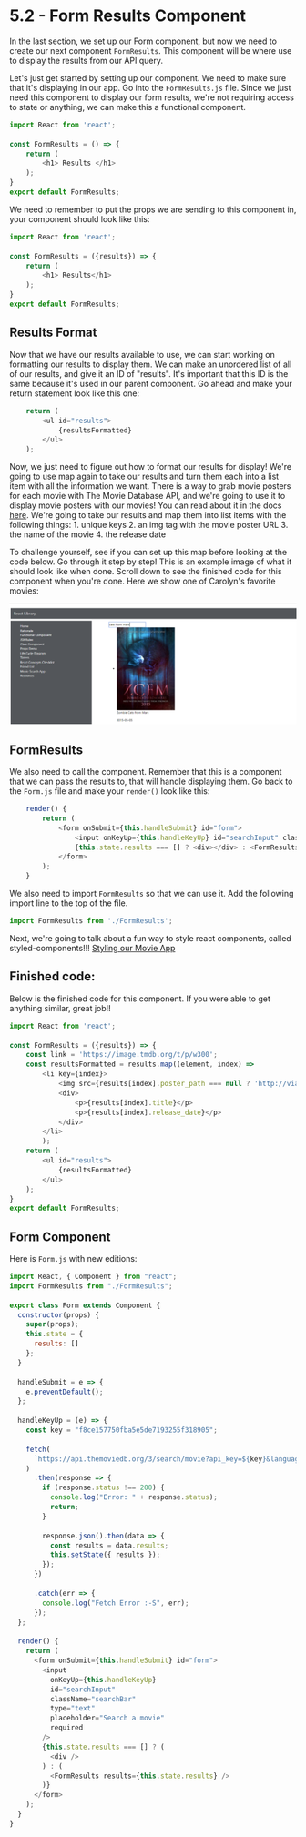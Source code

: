 # 5.2 - Form Results Component

In the last section, we set up our Form component, but now we need to create our next component `FormResults`. This component will be where use to display the results from our API query.

Let's just get started by setting up our component. We need to make sure that it's displaying in our app. Go into the `FormResults.js` file. Since we just need this component to display our form results, we're not requiring access to state or anything, we can make this a functional component.

```javascript
import React from 'react';

const FormResults = () => {
    return (
        <h1> Results </h1>
    );
}
export default FormResults;
```

We need to remember to put the props we are sending to this component in, your component should look like this:

```javascript
import React from 'react';

const FormResults = ({results}) => {
    return (
        <h1> Results</h1>
    );
}
export default FormResults;
```

## Results Format

Now that we have our results available to use, we can start working on formatting our results to display them. We can make an unordered list of all of our results, and give it an ID of "results". It's important that this ID is the same because it's used in our parent component. Go ahead and make your return statement look like this one:

```javascript
    return (
        <ul id="results">
            {resultsFormatted}
        </ul>
    );
```

Now, we just need to figure out how to format our results for display! We're going to use map again to take our results and turn them each into a list item with all the information we want. There is a way to grab movie posters for each movie with The Movie Database API, and we're going to use it to display movie posters with our movies! You can read about it in the docs [here](https://developers.themoviedb.org/3/getting-started/images). We're going to take our results and map them into list items with the following things: 1. unique keys 2. an img tag with the movie poster URL 3. the name of the movie 4. the release date

To challenge yourself, see if you can set up this map before looking at the code below. Go through it step by step! This is an example image of what it should look like when done. Scroll down to see the finished code for this component when you're done. Here we show one of Carolyn's favorite movies:

![beauty](../../.gitbook/assets/8.4.2-zombie-cats-from-mars.PNG)

## FormResults

We also need to call the component. Remember that this is a component that we can pass the results to, that will handle displaying them. Go back to the `Form.js` file and make your `render()` look like this:

```javascript
    render() {
        return (
            <form onSubmit={this.handleSubmit} id="form">
                <input onKeyUp={this.handleKeyUp} id="searchInput" className="searchBar" type="text" placeholder="Search a movie" required />
                {this.state.results === [] ? <div></div> : <FormResults results={this.state.results} /> }
            </form>
        );
    }
```

We also need to import `FormResults` so that we can use it. Add the following import line to the top of the file.

```javascript
import FormResults from './FormResults';
```

Next, we're going to talk about a fun way to style react components, called styled-components!!! [Styling our Movie App](5.3-styled-components.md)

## Finished code:

Below is the finished code for this component. If you were able to get anything similar, great job!!

```javascript
import React from 'react';

const FormResults = ({results}) => {
    const link = 'https://image.tmdb.org/t/p/w300';
    const resultsFormatted = results.map((element, index) =>
        <li key={index}>
            <img src={results[index].poster_path === null ? 'http://via.placeholder.com/640x960' : `${link}${results[index].poster_path}`} alt={`${results[index].title} poster`} className="resultPoster" />
            <div>
                <p>{results[index].title}</p>
                <p>{results[index].release_date}</p>
            </div>
        </li>
        );
    return (
        <ul id="results">
            {resultsFormatted}
        </ul>
    );
}
export default FormResults;
```

## Form Component

Here is `Form.js` with new editions:

```javascript
import React, { Component } from "react";
import FormResults from "./FormResults";

export class Form extends Component {
  constructor(props) {
    super(props);
    this.state = {
      results: []
    };
  }

  handleSubmit = e => {
    e.preventDefault();
  };

  handleKeyUp = (e) => {
    const key = "f8ce157750fba5e5de7193255f318905";

    fetch(
      `https://api.themoviedb.org/3/search/movie?api_key=${key}&language=en-US&query=${e.target.value}&page=1&include_adult=false`
    )
      .then(response => {
        if (response.status !== 200) {
          console.log("Error: " + response.status);
          return;
        }

        response.json().then(data => {
          const results = data.results;
          this.setState({ results });
        });
      })

      .catch(err => {
        console.log("Fetch Error :-S", err);
      });
  };

  render() {
    return (
      <form onSubmit={this.handleSubmit} id="form">
        <input
          onKeyUp={this.handleKeyUp}
          id="searchInput"
          className="searchBar"
          type="text"
          placeholder="Search a movie"
          required
        />
        {this.state.results === [] ? (
          <div />
        ) : (
          <FormResults results={this.state.results} />
        )}
      </form>
    );
  }
}

```

